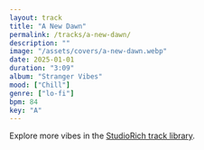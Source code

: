 ```yaml
---
layout: track
title: "A New Dawn"
permalink: /tracks/a-new-dawn/
description: ""
image: "/assets/covers/a-new-dawn.webp"
date: 2025-01-01
duration: "3:09"
album: "Stranger Vibes"
mood: ["Chill"]
genre: ["lo-fi"]
bpm: 84
key: "A"
---
```


Explore more vibes in the [StudioRich track library](/tracks/).
